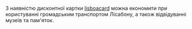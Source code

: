 <section type="tip">

З наявністю дисконтної картки [lisboacard](https://www.lisboacard.org/discounts/) можна економити при користуванні громадським транспортом Лісабону, а також відвідуванні музеїв та пам'яток.
</section>